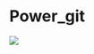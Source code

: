 # Power_git
<img src="https://img.shields.io/badge/Firebase-FFCA28?style=flat-square&logo=firebase&logoColor=white"/>
